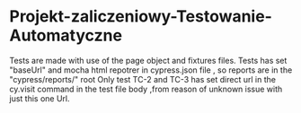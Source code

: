 # Projekt-zaliczeniowy-Testowanie-Automatyczne
Tests are made with use of the page object and fixtures files. Tests has set "baseUrl" and mocha html repotrer in cypress.json file , so reports are in the "cypress/reports/" root Only test TC-2 and TC-3 has set direct url in the cy.visit command in the test file body ,from reason of unknown issue with just this one Url.
